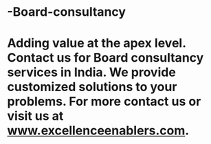# -Board-consultancy
# Adding value at the apex level. Contact us for Board consultancy services in India. We provide customized solutions to your problems. For more contact us or visit us at www.excellenceenablers.com.
